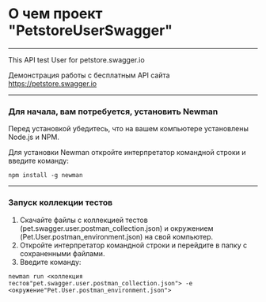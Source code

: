 # О чем проект "PetstoreUserSwagger"
_________________________________________________________________________________________

This API test User for petstore.swagger.io 

Демонстрация работы с бесплатным API сайта https://petstore.swagger.io
_________________________________________________________________________________________
### Для начала, вам потребуется, установить Newman

Перед установкой убедитесь, что на вашем компьютере установлены Node.js и NPM.

Для установки Newman откройте интерпретатор командной строки и введите команду:

`npm install -g newman`  
_________________________________________________________________________________________
### Запуск коллекции тестов

1. Скачайте файлы с коллекцией тестов (pet.swagger.user.postman_collection.json) и окружением (Pet.User.postman_environment.json) на свой компьютер.
2. Откройте интерпретатор командной строки и перейдите в папку с сохраненными файлами.
3. Введите команду:

`newman run <коллекция тестов"pet.swagger.user.postman_collection.json"> -e <окружение"Pet.User.postman_environment.json">`


